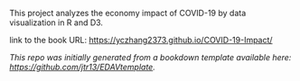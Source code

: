 This project analyzes the economy impact of COVID-19 by data visualization in R and D3.

link to the book URL: https://yczhang2373.github.io/COVID-19-Impact/

*This repo was initially generated from a bookdown template available here: https://github.com/jtr13/EDAVtemplate.*	
